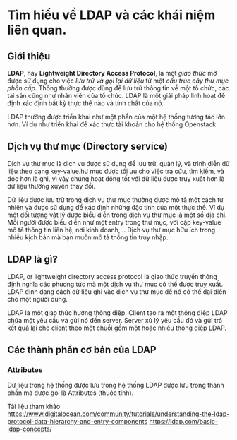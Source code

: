 # Tìm hiểu về LDAP và các khái niệm liên quan.

## Giới thiệu

**LDAP**, hay **Lightweight Directory Access Protocol**, là một *giao thức* mở được sử dụng cho việc *lưu trữ và gọi lại dữ liệu* từ một *cấu trúc cây thư mục phân cấp*. Thông thường được dùng để lưu trữ thông tin về một tổ chức, các tài sản cũng như nhân viên của tổ chức. LDAP là một giải pháp linh hoạt để định xác định bất kỳ thực thể nào và tính chất của nó.

LDAP thường được triển khai như một phần của một hệ thống tương tác lớn hơn. Ví dụ như triển khai để xác thực tài khoản cho hệ thống Openstack.

## Dịch vụ thư mục (Directory service)

Dịch vụ thư mục là dịch vụ được sử dụng để lưu trữ, quản lý, và trình diễn dữ liệu theo dạng key-value.hư mục được tối ưu cho việc tra cứu, tìm kiếm, và đọc hơn là ghi, vì vậy chúng hoạt động tốt với dữ liệu được truy xuất hơn là dữ liệu thường xuyên thay đổi.

Dữ liệu được lưu trữ trong dịch vụ thư mục thường được mô tả một cách tự nhiên và được sử dụng để xác định những đặc tính của một thực thể. Ví dụ một đối tượng vật lý được biểu diễn trong dịch vụ thư mục là một sổ địa chỉ. Mỗi người được biểu diễn như một entry trong thư mục, với cặp key-value mô tả thông tin liên hệ, nơi kinh doanh,... Dịch vụ thư mục hữu ích trong nhiều kịch bản mà bạn muốn mô tả thông tin truy nhập.


## LDAP là gì?
LDAP, or lightweight directory access protocol là giao thức truyền thông định nghĩa các phương tức mà một dịch vụ thư mục có thể được truy xuất. LDAP định dạng cách dữ liệu ghi vào dịch vụ thư mục để nó có thể đại diện cho một người dùng.

LDAP là một giao thức hướng thông điệp. Client tạo ra một thông điệp LDAP chứa một yêu cầu và gửi nó đến server. Server xử lý yêu cầu đó và gửi trả kết quả lại cho client theo một chuỗi gồm một hoặc nhiều thông điệp LDAP.

## Các thành phần cơ bản của LDAP
### Attributes

Dữ liệu trong hệ thống  được lưu trong hệ thống LDAP được lưu trong thành phần mà được gọi là Attributes (thuộc tính). 





































Tài liệu tham khảo
https://www.digitalocean.com/community/tutorials/understanding-the-ldap-protocol-data-hierarchy-and-entry-components
https://ldap.com/basic-ldap-concepts/